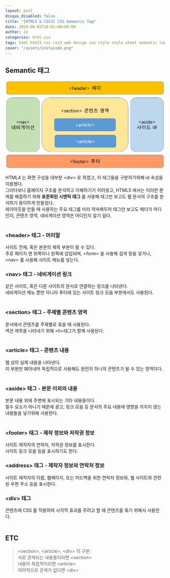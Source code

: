 ```yaml
---
layout: post
disqus_disabled: false
title: "[HTML5 & CSS3] CSS Semantic Tag"
date: 2020-06-02T16:01:00+09:00
author: Jo
categories: html-css
tags: html html5 css css3 web design css style style-sheet semantic tag semantic-tag
cover: "/assets/instacode.png"
---
```


## Semantic 태그
<img src="/assets/img/html5_semantic_tag/standard_web_doc_structure.png">
<br>

HTML4 는 화면 구성을 대부분 \<div\> 로 하였고, 이 태그들을 구분하기위해 id 속성을 이용했다.<br>
그러다보니 홈페이지 구조를 분석하고 이해하기가 어려웠고, HTML5 에서는 이러한 문제를 해결하기 위해 **표준화된 시맨틱 태그** 를 사용해 태그만 보고도 웹 문서의 구조를 분석하기 용이하게 만들었다.<br>
레이아웃을 만들 때 사용하는 주요 태그를 미리 약속해두어 태그만 보고도 헤더가 어디인지, 콘텐츠 영역, 네비게이션 영역은 어디인지 알기 쉽다.<br>
<br>

### \<header\> 태그 - 머리말
사이트 전체, 혹은 본문의 제목 부분이 될 수 있다.<br>
주로 페이지 맨 위쪽이나 왼쪽에 삽입되며, \<form\> 을 사용해 검색 창을 넣거나, \<nav\> 를 사용해 사이트 메뉴를 넣는다.<br>

### \<nav\> 태그 - 네비게이션 링크
같은 사이트, 혹은 다른 사이트의 문서로 연결하는 링크를 나타낸다.<bR>
네비게이션 메뉴 뿐만 아니라 푸터에 있는 사이트 링크 모음 부분에서도 사용된다.<br>
<br>

### \<section\> 태그 - 주제별 콘텐츠 영역
문서에서 콘텐츠를 주제별로 묶을 때 사용된다.<br>
섹션 제목을 나타내기 위해 \<h\>태그가 함께 사용된다.<br>
<br>

### \<article\> 태그 - 콘텐츠 내용
웹 상의 실제 내용을 나타낸다.<br>
이 부분만 뗴어내어 독립적으로 사용해도 완전히 하나의 콘텐츠가 될 수 있는 영역이다.<br>
<br>

### \<aside\> 태그 - 본문 이외의 내용
본문 내용 외에 주변에 표시되는 기타 내용들이다.<br>
필수 요소가 아니기 때문에 광고, 링크 모음 등 문서의 주요 내용에 영향을 끼치지 않는 내용들을 넣기위해 사용한다.<br>
<br>

### \<footer\> 태그 - 제작 정보와 저작권 정보
사이트 제작자의 연락처, 저작권 정보를 표시한다.<br>
사이트 링크 모음 등을 표시하기도 한다.<br>

### \<address\> 태그 - 제작자 정보와 연락처 정보
사이트 제작자의 이름, 웹페이지, 또는 피드백을 위한 연락처 정보와, 웹 사이트와 관련된 우편 주소 등을 표시한다.<br>

### \<div\> 태그
콘텐츠에 CSS 를 적용하여 시각적 효과를 주려고 할 때 콘텐츠를 묶기 위해서 사용한다.<br>
<br>

## ETC
> \<section\>, \<article\>, \<div\> 의 구분:<br>
> 서로 관계되는 내용들이라면 \<section\><br>
> 내용이 독립적이라면 \<article\><br>
> 의미적으로 관계가 없다면 \<div\><br>